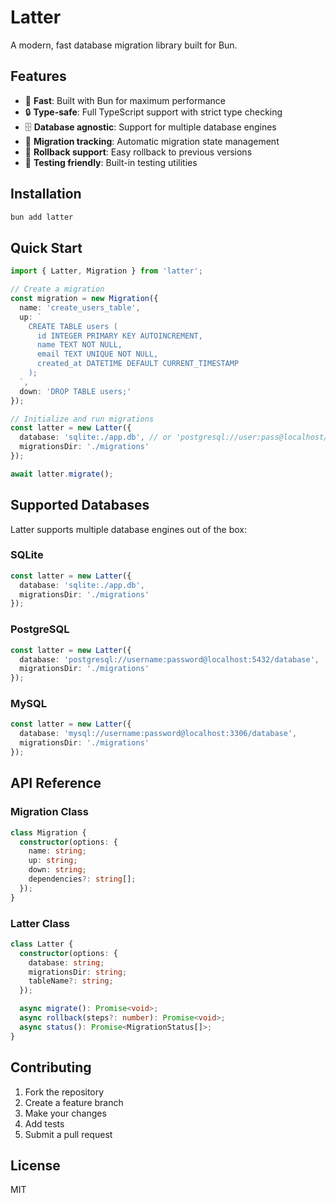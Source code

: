 # Latter

A modern, fast database migration library built for Bun.

## Features

- 🚀 **Fast**: Built with Bun for maximum performance
- 🔒 **Type-safe**: Full TypeScript support with strict type checking
- 🗄️ **Database agnostic**: Support for multiple database engines
- 📝 **Migration tracking**: Automatic migration state management
- 🔄 **Rollback support**: Easy rollback to previous versions
- 🧪 **Testing friendly**: Built-in testing utilities

## Installation

```bash
bun add latter
```

## Quick Start

```typescript
import { Latter, Migration } from 'latter';

// Create a migration
const migration = new Migration({
  name: 'create_users_table',
  up: `
    CREATE TABLE users (
      id INTEGER PRIMARY KEY AUTOINCREMENT,
      name TEXT NOT NULL,
      email TEXT UNIQUE NOT NULL,
      created_at DATETIME DEFAULT CURRENT_TIMESTAMP
    );
  `,
  down: 'DROP TABLE users;'
});

// Initialize and run migrations
const latter = new Latter({
  database: 'sqlite:./app.db', // or 'postgresql://user:pass@localhost/db' or 'mysql://user:pass@localhost/db'
  migrationsDir: './migrations'
});

await latter.migrate();
```

## Supported Databases

Latter supports multiple database engines out of the box:

### SQLite
```typescript
const latter = new Latter({
  database: 'sqlite:./app.db',
  migrationsDir: './migrations'
});
```

### PostgreSQL
```typescript
const latter = new Latter({
  database: 'postgresql://username:password@localhost:5432/database',
  migrationsDir: './migrations'
});
```

### MySQL
```typescript
const latter = new Latter({
  database: 'mysql://username:password@localhost:3306/database',
  migrationsDir: './migrations'
});
```

## API Reference

### Migration Class

```typescript
class Migration {
  constructor(options: {
    name: string;
    up: string;
    down: string;
    dependencies?: string[];
  });
}
```

### Latter Class

```typescript
class Latter {
  constructor(options: {
    database: string;
    migrationsDir: string;
    tableName?: string;
  });

  async migrate(): Promise<void>;
  async rollback(steps?: number): Promise<void>;
  async status(): Promise<MigrationStatus[]>;
}
```

## Contributing

1. Fork the repository
2. Create a feature branch
3. Make your changes
4. Add tests
5. Submit a pull request

## License

MIT
